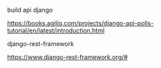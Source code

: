 

build api django

https://books.agiliq.com/projects/django-api-polls-tutorial/en/latest/introduction.html

django-rest-framework

https://www.django-rest-framework.org/#
